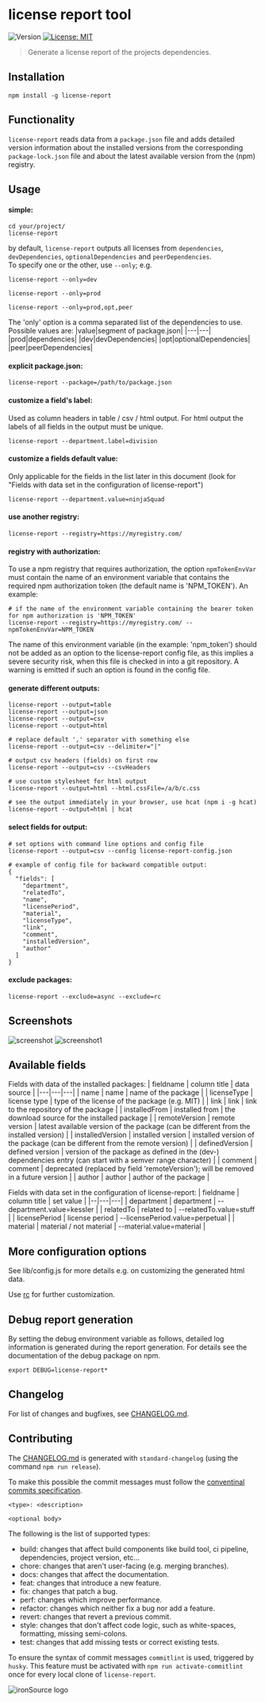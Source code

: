 # license report tool
![Version](https://img.shields.io/badge/version-5.0.2-blue.svg?cacheSeconds=2592000)
[![License: MIT](https://img.shields.io/badge/License-MIT-yellow.svg)](https://github.com/kefranabg/readme-md-generator/blob/master/LICENSE)

> Generate a license report of the projects dependencies.

## Installation
```
npm install -g license-report
```
## Functionality
`license-report` reads data from a `package.json` file and adds detailed version information about the installed versions from the corresponding `package-lock.json` file and about the latest available version from the (npm) registry.

## Usage

#### simple:
```
cd your/project/
license-report
```
by default, `license-report` outputs all licenses from `dependencies`, `devDependencies`, `optionalDependencies` and `peerDependencies`.  
To specify one or the other, use `--only`; e.g.
```
license-report --only=dev
```
```
license-report --only=prod
```
```
license-report --only=prod,opt,peer
```
The 'only' option is a comma separated list of the dependencies to use.  
Possible values are:
|value|segment of package.json|
|---|---|
|prod|dependencies|
|dev|devDependencies|
|opt|optionalDependencies|
|peer|peerDependencies|

#### explicit package.json:
```
license-report --package=/path/to/package.json
```

#### customize a field's label:
Used as column headers in table / csv / html output. For html output the labels of all fields in the output must be unique.
```
license-report --department.label=division
```

#### customize a fields default value:
Only applicable for the fields in the list later in this document (look for "Fields with data set in the configuration of license-report")
```
license-report --department.value=ninjaSquad
```

#### use another registry:
```
license-report --registry=https://myregistry.com/
```

#### registry with authorization:
To use a npm registry that requires authorization, the option `npmTokenEnvVar` must contain the name of an environment variable that contains the required npm authorization token (the default name is 'NPM_TOKEN'). An example:
```
# if the name of the environment variable containing the bearer token for npm authorization is 'NPM_TOKEN'
license-report --registry=https://myregistry.com/ --npmTokenEnvVar=NPM_TOKEN
```
The name of this environment variable (in the example: 'npm_token') should not be added as an option to the license-report config file, as this implies a severe security risk, when this file is checked in into a git repository. A warning is emitted if such an option is found in the config file.

#### generate different outputs:
```
license-report --output=table
license-report --output=json
license-report --output=csv
license-report --output=html

# replace default ',' separator with something else
license-report --output=csv --delimiter="|" 

# output csv headers (fields) on first row
license-report --output=csv --csvHeaders

# use custom stylesheet for html output
license-report --output=html --html.cssFile=/a/b/c.css

# see the output immediately in your browser, use hcat (npm i -g hcat)
license-report --output=html | hcat
```

#### select fields for output:
```
# set options with command line options and config file
license-report --output=csv --config license-report-config.json
```
```
# example of config file for backward compatible output:
{
  "fields": [
    "department",
    "relatedTo",
    "name",
    "licensePeriod",
    "material",
    "licenseType",
    "link",
    "comment",
    "installedVersion",
    "author"
  ]
}
```

#### exclude packages:
```
license-report --exclude=async --exclude=rc
```

## Screenshots

![screenshot](screenshot.png)
![screenshot1](html.png)

## Available fields
Fields with data of the installed packages:
| fieldname | column title | data source |
|---|---|---|
| name | name | name of the package |
| licenseType | license type | type of the license of the package (e.g. MIT) |
| link | link | link to the repository of the package |
| installedFrom | installed from | the download source for the installed package |
| remoteVersion | remote version | latest available version of the package (can be different from the installed version) |
| installedVersion | installed version | installed version of the package (can be different from the remote version) |
| definedVersion | defined version | version of the package as defined in the (dev-) dependencies entry (can start with a semver range character) |
| comment | comment | deprecated (replaced by field 'remoteVersion'); will be removed in a future version |
| author | author | author of the package |

Fields with data set in the configuration of license-report:
| fieldname | column title | set value |
|--|---|---|
| department | department | --department.value=kessler |
| relatedTo | related to | --relatedTo.value=stuff |
| licensePeriod | license period | --licensePeriod.value=perpetual |
| material | material / not material | --material.value=material |

## More configuration options
See lib/config.js for more details e.g. on customizing the generated html data.

Use [rc](https://github.com/dominictarr/rc) for further customization.

## Debug report generation

By setting the debug environment variable as follows, detailed log information is generated during the report generation. For details see the documentation of the debug package on npm.
```
export DEBUG=license-report*
```

## Changelog
For list of changes and bugfixes, see [CHANGELOG.md](CHANGELOG.md).

## Contributing
The [CHANGELOG.md](CHANGELOG.md) is generated with `standard-changelog` (using the command `npm run release`).

To make this possible the commit messages must follow the [conventinal commits specification](https://www.conventionalcommits.org/en/v1.0.0-beta.2/#specification).

```
<type>: <description>

<optional body>
```

The following is the list of supported types:
* build: changes that affect build components like build tool, ci pipeline, dependencies, project version, etc...
* chore: changes that aren't user-facing (e.g. merging branches).
* docs: changes that affect the documentation.
* feat: changes that introduce a new feature.
* fix: changes that patch a bug.
* perf: changes which improve performance.
* refactor: changes which neither fix a bug nor add a feature.
* revert: changes that revert a previous commit.
* style: changes that don't affect code logic, such as white-spaces, formatting, missing semi-colons.
* test: changes that add missing tests or correct existing tests.

To ensure the syntax of commit messages `commitlint` is used, triggered by `husky`. This feature must be activated with `npm run activate-commitlint` once for every local clone of `license-report`.

![ironSource logo](ironsource.png)

